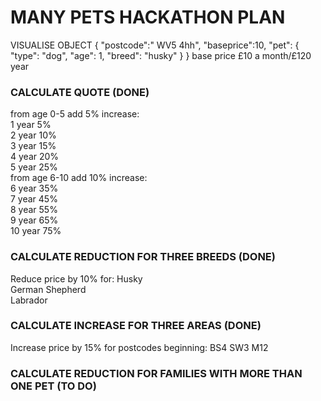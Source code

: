 # MANY PETS HACKATHON PLAN

VISUALISE OBJECT
{
    "postcode":" WV5 4hh",
    "baseprice":10,
    "pet": {
"type": "dog",
"age": 1,
"breed": "husky"
}
}
base price £10 a month/£120 year

### CALCULATE QUOTE (DONE)  

from age 0-5 add 5% increase:  
1 year 5%  
2 year 10%  
3 year 15%  
4 year 20%  
5 year 25%  
from age 6-10 add 10% increase:  
6 year 35%  
7 year 45%  
8 year 55%  
9 year 65%  
10 year 75%  

### CALCULATE REDUCTION FOR THREE BREEDS (DONE)  
Reduce price by 10% for:
Husky  
German Shepherd  
Labrador  

### CALCULATE INCREASE FOR THREE AREAS (DONE) 
Increase price by 15% for postcodes beginning: 
BS4
SW3
M12

### CALCULATE REDUCTION FOR FAMILIES WITH MORE THAN ONE PET (TO DO) 
